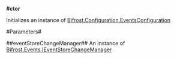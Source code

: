 **#ctor**

Initializes an instance of [Bifrost.Configuration.EventsConfiguration](Bifrost.Configuration.EventsConfiguration)

#Parameters#


##eventStoreChangeManager##
An instance of [Bifrost.Events.IEventStoreChangeManager](Bifrost.Events.IEventStoreChangeManager)
